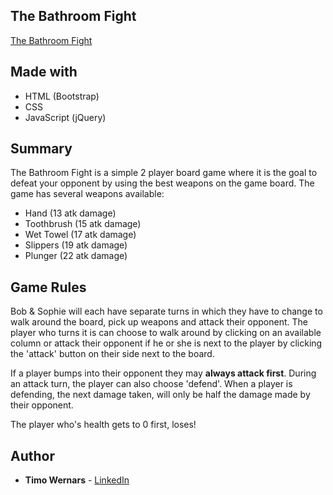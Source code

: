 ## The Bathroom Fight
[The Bathroom Fight](http://bathroomfight.timowernars.com)

## Made with
* HTML (Bootstrap)
* CSS
* JavaScript (jQuery)

## Summary
The Bathroom Fight is a simple 2 player board game where it is the goal to defeat your opponent by using the best weapons on the game board. The game has several weapons available:
* Hand (13 atk damage)
* Toothbrush (15 atk damage)
* Wet Towel (17 atk damage)
* Slippers (19 atk damage)
* Plunger (22 atk damage)

## Game Rules
Bob & Sophie will each have separate turns in which they have to change to walk around the board, pick up weapons and attack their opponent.
The player who turns it is can choose to walk around by clicking on an available column or attack their opponent if he or she is next to the player by clicking the 'attack' button on their side next to the board.

If a player bumps into their opponent they may **always attack first**. During an attack turn, the player can also choose 'defend'. When a player is defending, the next damage taken, will only be half the damage made by their opponent.

The player who's health gets to 0 first, loses!


## Author
* **Timo Wernars** - [LinkedIn](https://www.linkedin.com/in/timo-wernars/)
